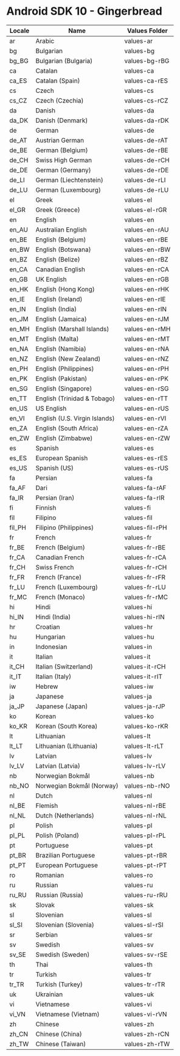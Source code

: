 # Android SDK 10 - Gingerbread

| Locale | Name | Values Folder |
| ------ | ---- | ------------- |
| ar | Arabic | values-ar |
| bg | Bulgarian | values-bg |
| bg_BG | Bulgarian (Bulgaria) | values-bg-rBG |
| ca | Catalan | values-ca |
| ca_ES | Catalan (Spain) | values-ca-rES |
| cs | Czech | values-cs |
| cs_CZ | Czech (Czechia) | values-cs-rCZ |
| da | Danish | values-da |
| da_DK | Danish (Denmark) | values-da-rDK |
| de | German | values-de |
| de_AT | Austrian German | values-de-rAT |
| de_BE | German (Belgium) | values-de-rBE |
| de_CH | Swiss High German | values-de-rCH |
| de_DE | German (Germany) | values-de-rDE |
| de_LI | German (Liechtenstein) | values-de-rLI |
| de_LU | German (Luxembourg) | values-de-rLU |
| el | Greek | values-el |
| el_GR | Greek (Greece) | values-el-rGR |
| en | English | values-en |
| en_AU | Australian English | values-en-rAU |
| en_BE | English (Belgium) | values-en-rBE |
| en_BW | English (Botswana) | values-en-rBW |
| en_BZ | English (Belize) | values-en-rBZ |
| en_CA | Canadian English | values-en-rCA |
| en_GB | UK English | values-en-rGB |
| en_HK | English (Hong Kong) | values-en-rHK |
| en_IE | English (Ireland) | values-en-rIE |
| en_IN | English (India) | values-en-rIN |
| en_JM | English (Jamaica) | values-en-rJM |
| en_MH | English (Marshall Islands) | values-en-rMH |
| en_MT | English (Malta) | values-en-rMT |
| en_NA | English (Namibia) | values-en-rNA |
| en_NZ | English (New Zealand) | values-en-rNZ |
| en_PH | English (Philippines) | values-en-rPH |
| en_PK | English (Pakistan) | values-en-rPK |
| en_SG | English (Singapore) | values-en-rSG |
| en_TT | English (Trinidad & Tobago) | values-en-rTT |
| en_US | US English | values-en-rUS |
| en_VI | English (U.S. Virgin Islands) | values-en-rVI |
| en_ZA | English (South Africa) | values-en-rZA |
| en_ZW | English (Zimbabwe) | values-en-rZW |
| es | Spanish | values-es |
| es_ES | European Spanish | values-es-rES |
| es_US | Spanish (US) | values-es-rUS |
| fa | Persian | values-fa |
| fa_AF | Dari | values-fa-rAF |
| fa_IR | Persian (Iran) | values-fa-rIR |
| fi | Finnish | values-fi |
| fil | Filipino | values-fil |
| fil_PH | Filipino (Philippines) | values-fil-rPH |
| fr | French | values-fr |
| fr_BE | French (Belgium) | values-fr-rBE |
| fr_CA | Canadian French | values-fr-rCA |
| fr_CH | Swiss French | values-fr-rCH |
| fr_FR | French (France) | values-fr-rFR |
| fr_LU | French (Luxembourg) | values-fr-rLU |
| fr_MC | French (Monaco) | values-fr-rMC |
| hi | Hindi | values-hi |
| hi_IN | Hindi (India) | values-hi-rIN |
| hr | Croatian | values-hr |
| hu | Hungarian | values-hu |
| in | Indonesian | values-in |
| it | Italian | values-it |
| it_CH | Italian (Switzerland) | values-it-rCH |
| it_IT | Italian (Italy) | values-it-rIT |
| iw | Hebrew | values-iw |
| ja | Japanese | values-ja |
| ja_JP | Japanese (Japan) | values-ja-rJP |
| ko | Korean | values-ko |
| ko_KR | Korean (South Korea) | values-ko-rKR |
| lt | Lithuanian | values-lt |
| lt_LT | Lithuanian (Lithuania) | values-lt-rLT |
| lv | Latvian | values-lv |
| lv_LV | Latvian (Latvia) | values-lv-rLV |
| nb | Norwegian Bokmål | values-nb |
| nb_NO | Norwegian Bokmål (Norway) | values-nb-rNO |
| nl | Dutch | values-nl |
| nl_BE | Flemish | values-nl-rBE |
| nl_NL | Dutch (Netherlands) | values-nl-rNL |
| pl | Polish | values-pl |
| pl_PL | Polish (Poland) | values-pl-rPL |
| pt | Portuguese | values-pt |
| pt_BR | Brazilian Portuguese | values-pt-rBR |
| pt_PT | European Portuguese | values-pt-rPT |
| ro | Romanian | values-ro |
| ru | Russian | values-ru |
| ru_RU | Russian (Russia) | values-ru-rRU |
| sk | Slovak | values-sk |
| sl | Slovenian | values-sl |
| sl_SI | Slovenian (Slovenia) | values-sl-rSI |
| sr | Serbian | values-sr |
| sv | Swedish | values-sv |
| sv_SE | Swedish (Sweden) | values-sv-rSE |
| th | Thai | values-th |
| tr | Turkish | values-tr |
| tr_TR | Turkish (Turkey) | values-tr-rTR |
| uk | Ukrainian | values-uk |
| vi | Vietnamese | values-vi |
| vi_VN | Vietnamese (Vietnam) | values-vi-rVN |
| zh | Chinese | values-zh |
| zh_CN | Chinese (China) | values-zh-rCN |
| zh_TW | Chinese (Taiwan) | values-zh-rTW |

